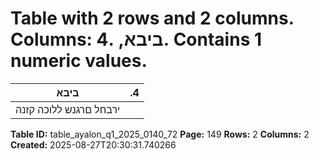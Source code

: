 # Table with 2 rows and 2 columns. Columns: ביבא, .4. Contains 1 numeric values.

| ביבא | .4 |
|---|---|
| ירבחל םרגנש ללוכה קזנה |  |

**Table ID:** table_ayalon_q1_2025_0140_72
**Page:** 149
**Rows:** 2
**Columns:** 2
**Created:** 2025-08-27T20:30:31.740266

